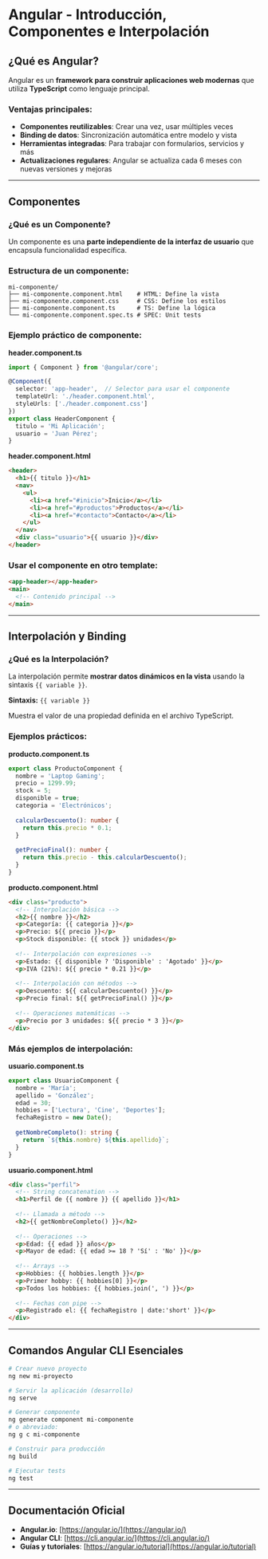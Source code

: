 # Angular - Introducción, Componentes e Interpolación

## ¿Qué es Angular?

Angular es un **framework para construir aplicaciones web modernas** que utiliza **TypeScript** como lenguaje principal.

### Ventajas principales:
- **Componentes reutilizables**: Crear una vez, usar múltiples veces
- **Binding de datos**: Sincronización automática entre modelo y vista  
- **Herramientas integradas**: Para trabajar con formularios, servicios y más
- **Actualizaciones regulares**: Angular se actualiza cada 6 meses con nuevas versiones y mejoras

---

## Componentes

### ¿Qué es un Componente?

Un componente es una **parte independiente de la interfaz de usuario** que encapsula funcionalidad específica.

### Estructura de un componente:

```
mi-componente/
├── mi-componente.component.html    # HTML: Define la vista
├── mi-componente.component.css     # CSS: Define los estilos  
├── mi-componente.component.ts      # TS: Define la lógica
└── mi-componente.component.spec.ts # SPEC: Unit tests
```

### Ejemplo práctico de componente:

**header.component.ts**
```typescript
import { Component } from '@angular/core';

@Component({
  selector: 'app-header',  // Selector para usar el componente
  templateUrl: './header.component.html',
  styleUrls: ['./header.component.css']
})
export class HeaderComponent {
  titulo = 'Mi Aplicación';
  usuario = 'Juan Pérez';
}
```

**header.component.html**
```html
<header>
  <h1>{{ titulo }}</h1>
  <nav>
    <ul>
      <li><a href="#inicio">Inicio</a></li>
      <li><a href="#productos">Productos</a></li>
      <li><a href="#contacto">Contacto</a></li>
    </ul>
  </nav>
  <div class="usuario">{{ usuario }}</div>
</header>
```

### Usar el componente en otro template:

```html
<app-header></app-header>
<main>
  <!-- Contenido principal -->
</main>
```

---

## Interpolación y Binding

### ¿Qué es la Interpolación?

La interpolación permite **mostrar datos dinámicos en la vista** usando la sintaxis `{{ variable }}`.

**Sintaxis:** `{{ variable }}`

Muestra el valor de una propiedad definida en el archivo TypeScript.

### Ejemplos prácticos:

**producto.component.ts**
```typescript
export class ProductoComponent {
  nombre = 'Laptop Gaming';
  precio = 1299.99;
  stock = 5;
  disponible = true;
  categoria = 'Electrónicos';
  
  calcularDescuento(): number {
    return this.precio * 0.1;
  }
  
  getPrecioFinal(): number {
    return this.precio - this.calcularDescuento();
  }
}
```

**producto.component.html**
```html
<div class="producto">
  <!-- Interpolación básica -->
  <h2>{{ nombre }}</h2>
  <p>Categoría: {{ categoria }}</p>
  <p>Precio: ${{ precio }}</p>
  <p>Stock disponible: {{ stock }} unidades</p>
  
  <!-- Interpolación con expresiones -->
  <p>Estado: {{ disponible ? 'Disponible' : 'Agotado' }}</p>
  <p>IVA (21%): ${{ precio * 0.21 }}</p>
  
  <!-- Interpolación con métodos -->
  <p>Descuento: ${{ calcularDescuento() }}</p>
  <p>Precio final: ${{ getPrecioFinal() }}</p>
  
  <!-- Operaciones matemáticas -->
  <p>Precio por 3 unidades: ${{ precio * 3 }}</p>
</div>
```

### Más ejemplos de interpolación:

**usuario.component.ts**
```typescript
export class UsuarioComponent {
  nombre = 'María';
  apellido = 'González';
  edad = 30;
  hobbies = ['Lectura', 'Cine', 'Deportes'];
  fechaRegistro = new Date();
  
  getNombreCompleto(): string {
    return `${this.nombre} ${this.apellido}`;
  }
}
```

**usuario.component.html**
```html
<div class="perfil">
  <!-- String concatenation -->
  <h1>Perfil de {{ nombre }} {{ apellido }}</h1>
  
  <!-- Llamada a método -->
  <h2>{{ getNombreCompleto() }}</h2>
  
  <!-- Operaciones -->
  <p>Edad: {{ edad }} años</p>
  <p>Mayor de edad: {{ edad >= 18 ? 'Sí' : 'No' }}</p>
  
  <!-- Arrays -->
  <p>Hobbies: {{ hobbies.length }}</p>
  <p>Primer hobby: {{ hobbies[0] }}</p>
  <p>Todos los hobbies: {{ hobbies.join(', ') }}</p>
  
  <!-- Fechas con pipe -->
  <p>Registrado el: {{ fechaRegistro | date:'short' }}</p>
</div>
```

---

## Comandos Angular CLI Esenciales

```bash
# Crear nuevo proyecto
ng new mi-proyecto

# Servir la aplicación (desarrollo)
ng serve

# Generar componente
ng generate component mi-componente
# o abreviado:
ng g c mi-componente

# Construir para producción  
ng build

# Ejecutar tests
ng test
```

---

## Documentación Oficial

- **Angular.io**: [https://angular.io/](https://angular.io/)
- **Angular CLI**: [https://cli.angular.io/](https://cli.angular.io/)
- **Guías y tutoriales**: [https://angular.io/tutorial](https://angular.io/tutorial)